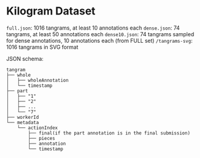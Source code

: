 # Kilogram Dataset
`full.json`: 1016 tangrams, at least 10 annotations each
`dense.json`: 74 tangrams, at least 50 annotations each
`dense10.json`: 74 tangrams sampled for dense annotations, 10 annotations each (from FULL set)
`/tangrams-svg`: 1016 tangrams in SVG format

JSON schema:
```
tangram
├── whole
│   ├── wholeAnnotation
│   └── timestamp
├── part
│   ├── "1"
│   ├── "2"
│   ├── ...
│   └── "7"
├── workerId
└── metadata
    └── actionIndex
        ├── final(if the part annotation is in the final submission)
        ├── pieces
        ├── annotation
        └── timestamp
```